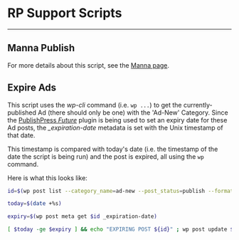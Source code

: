 # RP Support Scripts

---

## Manna Publish

For more details about this script, see the [Manna page](../manna.md#podcast-publishing-automation).

## Expire Ads

This script uses the *wp-cli* command (i.e. `wp ...`) to get the currently-published Ad (there should only be one) with the 'Ad-New' Category. Since the [PublishPress *Future*](https://en-ca.wordpress.org/plugins/post-expirator/) plugin is being used to set an expiry date for these Ad posts, the *_expiration-date* metadata is set with the Unix timestamp of that date.

This timestamp is compared with today's date (i.e. the timestamp of the date the script is being run) and the post is expired, all using the `wp` command.

Here is what this looks like:

```bash
id=$(wp post list --category_name=ad-new --post_status=publish --format=csv|grep -v 'ID'|cut -d ',' -f '1')

today=$(date +%s)

expiry=$(wp post meta get $id _expiration-date)

[ $today -ge $expiry ] && echo "EXPIRING POST ${id}" ; wp post update $id --post_status=draft || exit
```
